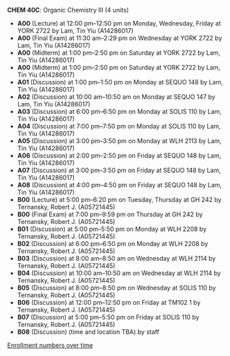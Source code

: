 **CHEM 40C**: Organic Chemistry III (4 units)

- **A00** (Lecture) at 12:00 pm–12:50 pm on Monday, Wednesday, Friday at YORK 2722 by Lam, Tin Yiu (A14286017)
- **A00** (Final Exam) at 11:30 am–2:29 pm on Wednesday at YORK 2722 by Lam, Tin Yiu (A14286017)
- **A00** (Midterm) at 1:00 pm–2:50 pm on Saturday at YORK 2722 by Lam, Tin Yiu (A14286017)
- **A00** (Midterm) at 1:00 pm–2:50 pm on Saturday at YORK 2722 by Lam, Tin Yiu (A14286017)
- **A01** (Discussion) at 1:00 pm–1:50 pm on Monday at SEQUO 148 by Lam, Tin Yiu (A14286017)
- **A02** (Discussion) at 10:00 am–10:50 am on Monday at SEQUO 147 by Lam, Tin Yiu (A14286017)
- **A03** (Discussion) at 6:00 pm–6:50 pm on Monday at SOLIS 110 by Lam, Tin Yiu (A14286017)
- **A04** (Discussion) at 7:00 pm–7:50 pm on Monday at SOLIS 110 by Lam, Tin Yiu (A14286017)
- **A05** (Discussion) at 3:00 pm–3:50 pm on Monday at WLH 2113 by Lam, Tin Yiu (A14286017)
- **A06** (Discussion) at 2:00 pm–2:50 pm on Friday at SEQUO 148 by Lam, Tin Yiu (A14286017)
- **A07** (Discussion) at 3:00 pm–3:50 pm on Friday at SEQUO 148 by Lam, Tin Yiu (A14286017)
- **A08** (Discussion) at 4:00 pm–4:50 pm on Friday at SEQUO 148 by Lam, Tin Yiu (A14286017)
- **B00** (Lecture) at 5:00 pm–6:20 pm on Tuesday, Thursday at GH 242 by Ternansky, Robert J. (A05721445)
- **B00** (Final Exam) at 7:00 pm–9:59 pm on Thursday at GH 242 by Ternansky, Robert J. (A05721445)
- **B01** (Discussion) at 5:00 pm–5:50 pm on Monday at WLH 2208 by Ternansky, Robert J. (A05721445)
- **B02** (Discussion) at 6:00 pm–6:50 pm on Monday at WLH 2208 by Ternansky, Robert J. (A05721445)
- **B03** (Discussion) at 8:00 am–8:50 am on Wednesday at WLH 2114 by Ternansky, Robert J. (A05721445)
- **B04** (Discussion) at 10:00 am–10:50 am on Wednesday at WLH 2114 by Ternansky, Robert J. (A05721445)
- **B05** (Discussion) at 8:00 pm–8:50 pm on Wednesday at SOLIS 110 by Ternansky, Robert J. (A05721445)
- **B06** (Discussion) at 12:00 pm–12:50 pm on Friday at TM102 1 by Ternansky, Robert J. (A05721445)
- **B07** (Discussion) at 5:00 pm–5:50 pm on Friday at SOLIS 110 by Ternansky, Robert J. (A05721445)
- **B08** (Discussion) (time and location TBA) by staff

[Enrollment numbers over time](./CHEM40C.tsv)
